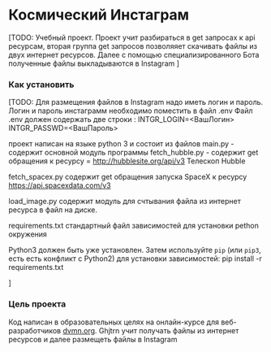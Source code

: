 # Космический Инстаграм

[TODO: Учебный проект. Проект учит разбираться в get запросах к  api ресурсам,
вторая группа get запросов  позволяяет скачивать файлы из двух интернет ресурсов.
Далее с помощью специализированного Бота полученные файлы выкладываются в Instagram
 ]

### Как установить

[TODO: Для размещения файлов в Instagram надо иметь логин и пароль.
Логин и пароль инстаграмм необходимо поместить в файл .env
Файл .env должен содержать две строки :
INTGR_LOGIN=<ВашЛогин>
INTGR_PASSWD=<ВашПароль>

проект написан на языке python  3 и состоит из файлов
main.py            - содержит основной модуль программы
fetch_hubble.py - содержит get обращения 
к ресурсу = http://hubblesite.org/api/v3   Телескоп Hubble 

fetch_spacex.py содержит get обращения запуска SpaceX
к ресурсу https://api.spacexdata.com/v3

load_image.py содержит модуль для счтывания файла из интернет ресурса в файл на диске.

requirements.txt  стандартный файл зависимостей для установки  pethon окружения



Python3 должен быть уже установлен. 
Затем используйте `pip` (или `pip3`, есть есть конфликт с Python2) для установки зависимостей:
pip install -r requirements.txt

 ]


### Цель проекта

Код написан в образовательных целях на онлайн-курсе для веб-разработчиков [dvmn.org](https://dvmn.org/).
Ghjtrn  учит получать файлы из интернет ресурсов и далее размещеть файлы в Instagram